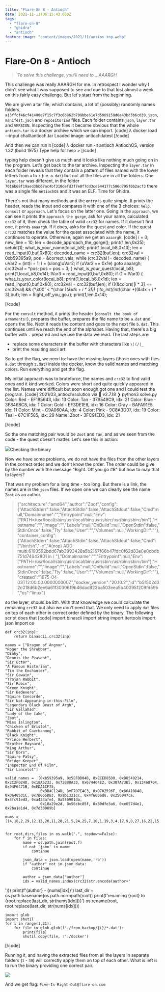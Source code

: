 ```yaml
---
title: "Flare-On 8 - Antioch"
date: 2021-11-13T06:15:43.000Z
tags:
  - "flare-on-8"
  - "ghidra"
  - "antioch"
feature_image: "content/images/2021/11/antios_top.webp"
---
```


# Flare-On 8 - Antioch

> _To solve this challenge, you’ll need to …AAARGH_

This challenge was really AAARGH for me. In retrospect I wonder why I didn't see what I was supposed to see and due to that lost almost a week on this fairly easy challenge. But let's start from the beginning.

We are given a tar file, which contains, a lot of (possibly) randomly names folders, `a13ffcf46cf41480e7f15c7f3c6b862b799bbe61e7d5909150d8a43bd3b6c039.json`, `manifest.json` and `repositories` files. Each folder contains `json`, `layer.tar` and `VERSION`. Inspecting the files it become obvious that the whole `antioch.tar` is a docker archive which we can import.
[code]
    λ docker load --input chall\antioch.tar
    Loaded image: antioch:latest
[/code]

And then we can run it
[code]
    λ docker run -it antioch
    AntiochOS, version 1.32 (build 1975)
    Type help for help
    >
[/code]

typing help doesn't give us much and it looks like nothing much going on in the program. Let's get back to the tar archive. Inspecting the `layer.tar` in each folder reveals that they contain a pattern of files named with the lower letters from `a` to `z` (i.e. `a.dat`) but not all the files are in all the folders. One `layer.tar` was different, in the folder `7016b68f19aed3bb67ac4bf310defd3f7e0f7dd3ce544177c506d795f0b2acf3` there was a single file `AntiochOS` and it was an ELF. Time for Ghidra.

There's not that many methods and the `entry` is quite simple. It prints the header, reads the input and compares it with one of the 3 choices: `help`, `consult` or `approach`. Let's focus on the latter one. Going in the `approach`, we can see it prints the `approach the gorge`, ask for your name, calculated `crc32` of it, then check the table of valid `crc32` for names. If it doesn't find one, it prints `aaaargh`. If it does, asks for the quest and color. If the quest `crc32` matches the value for the quest associated with the name, it continues to operate. Otherwise, again we get an `aaaargh`.
[code]
      i = 0;
      new_line = 10;
      len = decode_approach_the_gorge();
      print(1,len,0x25);
      setuid(1);
      what_is_your_name(local_b8);
      print(1,local_b8,0x13);
      len = read_input(0,buf,0x80);
      decoded_name = crc32(buf,len);
      crc32val = 0xb59395a9;
      pos = &correct_vals;
      while (crc32val != decoded_name) {
        uVar2 = (int)i + 1;
        i = (ulong)uVar2;
        if (uVar2 == 0x1e) goto aaaargh;
        crc32val = *pos;
        pos = pos + 3;
      }
      what_is_your_quest(local_b8);
      print(1,local_b8,0x14);
      lVar3 = read_input(0,buf,0x80);
      if (1 < lVar3) {
        what_is_your_color(local_b8);
        print(1,local_b8,0x1d);
        len = read_input(0,buf,0x80);
        crc32val = crc32(buf,len);
        if (((&colors)[i * 3] == crc32val) && ('\x00' < *(char *)(&idx + i * 3))) {
          to_int((int)*(char *)(&idx + i * 3),buf);
          len = Right_off_you_go.();
          print(1,len,0x14);

[/code]

For the `consult` method, it prints the header (`consult the book of armaments!`), prepares the buffer, prepares the file name to be `a.dat` and opens the file. Next it reads the content and goes to the next file `b.dat`. This continues until we reach the end of the alphabet. Having that, there's a big buffer with `.` prepared and we use the data we read. The last steps are:

  * replace some characters in the buffer with characters like `\)(/|_`
  * print the resulting ascii art

So to get the flag, we need to: have the missing layers (those ones with files `a.dat` through `z.dat`) inside the docker, know the valid names and matching colors. Run everything and get the flag.

My initial approach was to bruteforce, the names and `crc32` to find valid ones and it kind worked. Colors were short and quite quickly appeared in the list. Names were difficult but soon enough got one and I could test the program.
[code]
    2021/03_antioch/solution via 🐍 v2.7.18
    ❯ python3 solve.py
    Color: Red - EF185643, idx: 13
    Color: Tan - 379549C9, idx: 21
    Color: Blue - 3F8468C8, idx: 1
    Color: Gold - EF3DE1E8, idx: 16
    Color: Gray - BAFA91E5, idx: 11
    Color: Mint - C9A060AA, idx: 4
    Color: Pink - 9C8A3D07, idx: 19
    Color: Teal - 67C1F585, idx: 29
    Name: Zoot - 3FC91ED3, idx: 21

[/code]

So the one matching pair would be `Zoot` and `Tan`, and as we seen from the code - the quest doesn't matter. Let's see this in action:

![](content/images/2021/11/anchios.gif)Checking the binary

Now we have some problems, we do not have the files from the other layers in the correct order and we don't know the order. The order could be give by the number with the message "Right. Off you go #8" but how to map that to layers?

That was my problem for a long time - too long. But there is a link, the names are in the `json` files. If we open one we can clearly see the name `Zoot` as an author.

> {"architecture":"amd64","author":"Zoot","config":{"AttachStderr":false,"AttachStdin":false,"AttachStdout":false,"Cmd":null,"Domainname":"","Entrypoint":null,"Env":["PATH=/usr/local/sbin:/usr/local/bin:/usr/sbin:/usr/bin:/sbin:/bin"],"Hostname":"","Image":"","Labels":null,"OnBuild":null,"OpenStdin":false,"StdinOnce":false,"Tty":false,"User":"","Volumes":null,"WorkingDir":""},"container_config":{"AttachStderr":false,"AttachStdin":false,"AttachStdout":false,"Cmd":["/bin/sh","-c","#(nop) ADD multi:6193592bdd67ab3993428a5b2167f66b47fdc0f62d83e0e0cbdb751d74642801 in / "],"Domainname":"","Entrypoint":null,"Env":["PATH=/usr/local/sbin:/usr/local/bin:/usr/sbin:/usr/bin:/sbin:/bin"],"Hostname":"","Image":"","Labels":null,"OnBuild":null,"OpenStdin":false,"StdinOnce":false,"Tty":false,"User":"","Volumes":null,"WorkingDir":""},"created":"1975-04-03T12:00:00.000000000Z","docker_version":"20.10.2","id":"b5f502d32c018d6b2ee6a61f30306f9b46dad823ba503eea5b403951209fd59b","os":"linux"}

so the layer, should be 8th. With that knowledge we could calculate the remaining `crc32` but also we don't need that. We only need to apply `dat` files on top of each other in correct order defined by the binary. The following script does that
[code]
    import binascii
    import string
    import itertools
    import json
    import os

    def crc32(inp):
    	return binascii.crc32(inp)

    names = ["Dragon of Angnor",
    "Roger the Shrubber",
    "Dinky",
    "Dennis the Peasant",
    "Sir Ector",
    "A Famous Historian",
    "Tim the Enchanter",
    "Sir Gawain",
    "Trojan Rabbit",
    "Sir Robin",
    "Green Knight",
    "Sir Bedevere",
    "Squire Concorde",
    "Sir Not-Appearing-in-this-Film",
    "Legendary Black Beast of Argh",
    "Sir Gallahad",
    "Lady of the Lake",
    "Zoot",
    "Miss Islington",
    "Chicken of Bristol",
    "Rabbit of Caerbannog",
    "Black Knight",
    "Prince Herbert",
    "Brother Maynard",
    "King Arthur",
    "Sir Bors",
    "Squire Patsy",
    "Bridge Keeper",
    "Inspector End Of Film",
    "Sir Lancelot"]

    valid_names =  [0xb59395a9, 0x5EFDD04B, 0xECED85D0, 0xD8549214, 0x2C2F024D, 0x18A5232, 0x72B88A33, 0x674404E2, 0x307A73B5, 0x13468704, 0x94F6471B, 0xEDA1CF75,
    				0xBBAC124D, 0xF707E4C3, 0xD702596F, 0x86A10848, 0xD640531C, 0x7B665DB3, 0xab1321cc, 0x4f6066d8, 0x256047ca, 0x3fc91ed3, 0xa424afe4, 0x550901da,
    				0x10a29e2d, 0x56cbc85f, 0x80dfe3a6, 0xe657d4e1, 0x2ba1e1d4, 0x7d33089b]

    nums = [14,18,2,29,12,13,20,11,28,21,5,24,25,7,10,1,19,3,4,17,9,8,27,16,22,15,30,23,26,6]


    for root,dirs,files in os.walk(".", topdown=False):
    	for f in files:
    		name = os.path.join(root,f)
    		if not 'json' in name:
    			continue

    		json_data = json.load(open(name,'rb'))
    		if "author" not in json_data:
    			continue

    		author = json_data["author"]
    		idx = valid_names.index(crc32(str.encode(author+'
')))
    		print(f'{author} - {nums[idx]}')
    		last_dir = os.path.basename(os.path.normpath(root))
    		print(f'renaming {root} to {root.replace(last_dir, str(nums[idx]))}')
    		os.rename(root, root.replace(last_dir, str(nums[idx])))

    import glob
    import shutil
    for i in range(1,31):
    	for file in glob.glob(f'./from_backup/{i}/*.dat'):
    		print(file)
    		shutil.copy(file, r'./docker')



[/code]

Running it, and having the extracted files from all the layers in separate folders (`1` \- `30`) will correctly apply them on top of each other. What is left is to run the binary providing one correct pair.

![](content/images/2021/11/anchios_flag.gif)

And we get flag: `Five-Is-Right-Out@flare-on.com`
